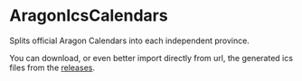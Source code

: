 # AragonIcsCalendars

Splits official Aragon Calendars into each independent province.

You can download, or even better import directly from url, the generated ics files from
the [releases](https://github.com/abeln94/AragonIcsCalendars/releases).